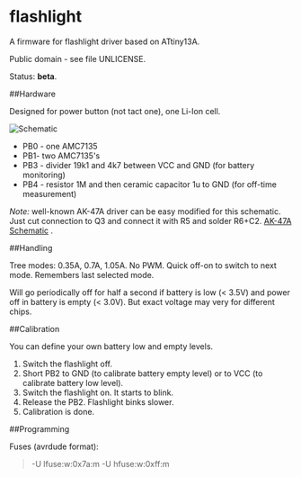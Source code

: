 # flashlight

A firmware for flashlight driver based on ATtiny13A.

Public domain - see file UNLICENSE.

Status: **beta**.

##Hardware

Designed for power button (not tact one), one Li-Ion cell. 

![Schematic](/home/dev/prog/flashlight/docs/Main.png) 

- PB0 - one AMC7135
- PB1- two AMC7135's
- PB3 - divider 19k1 and 4k7 between VCC and GND (for battery monitoring)
- PB4 - resistor 1M and then ceramic capacitor 1u to GND (for off-time measurement)

*Note:* well-known AK-47A driver can be easy modified for this schematic. Just cut connection to Q3 and connect it with R5 and solder R6+C2. [AK-47A Schematic](docs/AK-47A.png) .

##Handling

Tree modes: 0.35A, 0.7A, 1.05A. No PWM. Quick off-on to switch to next mode. Remembers last selected mode.

Will go periodically off for half a second if battery is low (< 3.5V) and power off in battery is empty (< 3.0V). But exact voltage may very for different chips.

##Calibration

You can define your own battery low and empty levels.

1. Switch the flashlight off. 
2. Short PB2 to GND (to calibrate battery empty level) or to VCC (to calibrate battery low level). 
3. Switch the flashlight on. It starts to blink. 
4. Release the PB2. Flashlight binks slower.
5. Calibration is done.

##Programming

Fuses (avrdude format):

>-U lfuse:w:0x7a:m -U hfuse:w:0xff:m

